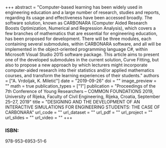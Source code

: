 +++
abstract = "Computer-based learning has been widely used in engineering education and a large number of research, studies and reports, regarding its usage and effectiveness have been accessed broadly. The software solution, known as CARBONARA (Computer Aided Research Boosts Optimization, Numerical and Regression Analysis), which covers a few branches of mathematics that are essential for engineering education, has been proposed for development. There will be three modules, each containing several submodules, within CARBONARA software, and all will be implemented in the object-oriented programming language C#, within Microsoft Visual Studio 2015 software package. This article aims to present one of the developed submodules in the current solution, Curve Fitting, but also to propose a new approach by which lecturers might incorporate computer-aided research into their statistics and/or applied mathematics courses, and transform the learning experiences of their students."
authors = ["A. Vrdoljak, K. Miletić"]
date = "2019-09-26"
doi = ""
image_preview = ""
math = true
publication_types = ["1"]
publication = "Proceedings of the 7th Conference of Young Researchers – COMMON FOUNDATIONS 2019, University of Rijeka, Faculty of Civil Engineering, Rijeka, Croatia, September 25–27, 2019"
title = "DESIGNING AND THE DEVELOPMENT OF AN INTERACTIVE SIMULATIONS FOR ENGINEERING STUDENTS: THE CASE OF CARBONARA"
url_code = ""
url_dataset = ""
url_pdf = ""
url_project = ""
url_slides = ""
url_video = ""
+++
### ISBN:

978-953-6953-51-6
